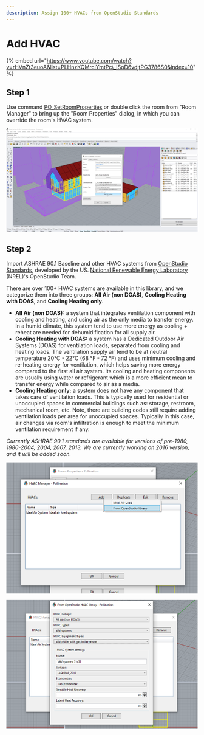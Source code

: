 ```yaml
---
description: Assign 100+ HVACs from OpenStudio Standards
---
```


# Add HVAC

{% embed url="https://www.youtube.com/watch?v=rHVnZt3euoA&list=PLHnzKQMrclYmtPc\_ISoD6vdjtPG3786S0&index=10" %}

## **Step 1**

Use command [PO\_SetRoomProperties](../pollination-commands-for-rhino/po_setroomproperties.md) or double click the room from "Room Manager" to bring up the "Room Properties" dialog, in which you can override the room's HVAC system.

![Override room&apos;s HVAC from Room Properties dialog](../../.gitbook/assets/image%20%28101%29.png)

## Step 2

Import ASHRAE 90.1 Baseline and other HVAC systems from [OpenStudio Standards](https://github.com/NREL/openstudio-standards/), developed by the US. [National Renewable Energy Laboratory](https://www.nrel.gov/) \(NREL\)'s OpenStudio Team. 

There are over 100+ HVAC systems are available in this library, and we categorize them into three groups: **All Air \(non DOAS\)**,  **Cooling Heating with DOAS**, and **Cooling Heating only**.

* **All Air \(non DOAS\):** a system that integrates ventilation component with cooling and heating, and using air as the only media to transfer energy. In a humid climate, this system tend to use more energy as cooling + reheat are needed for dehumidification for all supply air.
* **Cooling Heating with DOAS:** a system has a Dedicated Outdoor Air Systems \(DOAS\) for ventilation loads, separated from cooling and heating loads. The ventilation supply air tend to be at neutral temperature 20°C - 22°C \(68 °F - 72 °F\) and uses minimum cooling and re-heating energy for ventilation, which helps saving more energy compared to the first all air system. Its cooling and heating components are usually using water or refrigerant which is a more efficient mean to transfer energy while compared to air as a media.  
* **Cooling Heating only:** a system does not have any component that takes care of ventilation loads. This is typically used for residential or unoccupied spaces in commercial buildings such as: storage, restroom, mechanical room, etc. Note, there are building codes still require adding ventilation loads per area for unoccupied spaces. Typically in this case, air changes via room's infiltration is enough to meet the minimum ventilation requirement if any. 

_Currently ASHRAE  90.1 standards are available for versions of pre-1980, 1980-2004, 2004, 2007, 2013. We are currently working on 2016 version, and it will be added soon._

![Import HVAC systems from OpenStudio Standards library](../../.gitbook/assets/image%20%2892%29.png)

![Configurate a custom HVAC system from a template  ](../../.gitbook/assets/image%20%2879%29.png)

